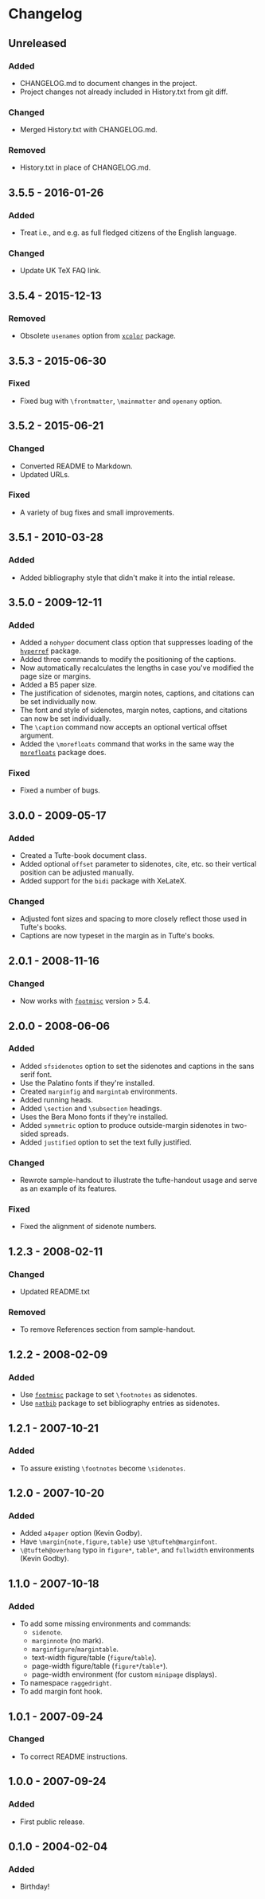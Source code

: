 # Changelog

## Unreleased
### Added
* CHANGELOG.md to document changes in the project.
* Project changes not already included in History.txt from git diff.

### Changed
* Merged History.txt with CHANGELOG.md.

### Removed
* History.txt in place of CHANGELOG.md.

## 3.5.5 - 2016-01-26
### Added
* Treat i.e., and e.g. as full fledged citizens of the English language.

### Changed
* Update UK TeX FAQ link.

## 3.5.4 - 2015-12-13
### Removed
* Obsolete `usenames` option from [`xcolor`](https://www.ctan.org/pkg/xcolor)
  package.

## 3.5.3 - 2015-06-30
### Fixed
* Fixed bug with `\frontmatter`, `\mainmatter` and `openany` option.

## 3.5.2 - 2015-06-21
### Changed
* Converted README to Markdown.
* Updated URLs.

### Fixed
* A variety of bug fixes and small improvements.

## 3.5.1 - 2010-03-28
### Added
*  Added bibliography style that didn't make it into the intial release.

## 3.5.0 - 2009-12-11
### Added
* Added a `nohyper` document class option that suppresses loading of the
 [`hyperref`](https://www.ctan.org/pkg/hyperref) package.
* Added three commands to modify the positioning of the captions.
* Now automatically recalculates the lengths in case you've modified the page size or margins.
* Added a B5 paper size.
* The justification of sidenotes, margin notes, captions, and citations can be
  set individually now.
* The font and style of sidenotes, margin notes, captions, and citations can now
  be set individually.
* The `\caption` command now accepts an optional vertical offset argument.
* Added the `\morefloats` command that works in the same way the [`morefloats`](https://www.ctan.org/pkg/morefloats) package does.

### Fixed
* Fixed a number of bugs.

## 3.0.0 - 2009-05-17
### Added
* Created a Tufte-book document class.
* Added optional `offset` parameter to sidenotes, cite, etc. so their vertical position can be adjusted manually.
* Added support for the `bidi` package with XeLateX.

### Changed
* Adjusted font sizes and spacing to more closely reflect those used in
  Tufte's books.
* Captions are now typeset in the margin as in Tufte's books.

## 2.0.1 - 2008-11-16
### Changed
* Now works with [`footmisc`](https://www.ctan.org/pkg/footmisc) version > 5.4.

## 2.0.0 - 2008-06-06
### Added
* Added `sfsidenotes` option to set the sidenotes and captions in the sans
  serif font.
* Use the Palatino fonts if they're installed.
* Created `marginfig` and `margintab` environments.
* Added running heads.
* Added `\section` and `\subsection` headings.
* Uses the Bera Mono fonts if they're installed.
* Added `symmetric` option to produce outside-margin sidenotes in two-sided
  spreads.
* Added `justified` option to set the text fully justified.

### Changed
* Rewrote sample-handout to illustrate the tufte-handout usage and serve as an
  example of its features.

### Fixed
* Fixed the alignment of sidenote numbers.

## 1.2.3 - 2008-02-11
### Changed
* Updated README.txt

### Removed
* To remove References section from sample-handout.

## 1.2.2 - 2008-02-09
### Added
* Use [`footmisc`](https://www.ctan.org/pkg/footmisc) package to set `\footnotes` as sidenotes.
* Use [`natbib`](https://www.ctan.org/pkg/natbib) package to set bibliography entries as sidenotes.

## 1.2.1 - 2007-10-21
### Added
* To assure existing `\footnotes` become `\sidenotes`.

## 1.2.0 - 2007-10-20
### Added
* Added `a4paper` option (Kevin Godby).
* Have `\margin{note,figure,table}` use `\@tufteh@marginfont`.
* `\@tufteh@overhang` typo in `figure*`, `table*`, and `fullwidth` environments (Kevin Godby).

## 1.1.0 - 2007-10-18
### Added
* To add some missing environments and commands:
  * `sidenote`.
  * `marginnote` (no mark).
  * `marginfigure`/`margintable`.
  * text-width figure/table (`figure`/`table`).
  * page-width figure/table (`figure*`/`table*`).
  * page-width environment (for custom `minipage` displays).
* To namespace `raggedright`.
* To add margin font hook.

## 1.0.1 - 2007-09-24
### Changed
* To correct README instructions.

## 1.0.0 - 2007-09-24
### Added
* First public release.

## 0.1.0 - 2004-02-04
### Added
* Birthday!
